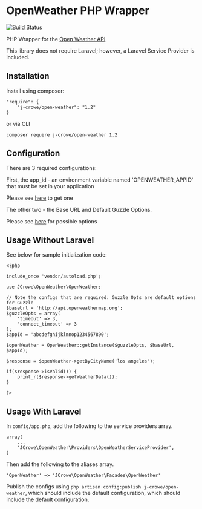 OpenWeather PHP Wrapper
=====

[![Build Status](https://travis-ci.org/jcrowe206/open-weather.svg?branch=master)](https://travis-ci.org/jcrowe206/open-weather)


PHP Wrapper for the [Open Weather API](http://openweathermap.org/current)

This library does not require Laravel; however, a Laravel Service Provider is included.

## Installation

Install using composer:
    
    "require": {
        "j-crowe/open-weather": "1.2"
    }
    
or via CLI   

    composer require j-crowe/open-weather 1.2
    
## Configuration

There are 3 required configurations:

First, the app_id - an environment variable named 'OPENWEATHER_APPID' that must be set in your application

Please see [here](http://openweathermap.org/appid) to get one

The other two - the Base URL and Default Guzzle Options.

Please see [here](http://docs.guzzlephp.org/en/5.3/clients.html#request-options) for possible options
    
## Usage Without Laravel

See below for sample initialization code:
    
    <?php
    
    include_once 'vendor/autoload.php';
    
    use JCrowe\OpenWeather\OpenWeather;

    // Note the configs that are required. Guzzle Opts are default options for Guzzle
    $baseUrl = 'http://api.openweathermap.org';
    $guzzleOpts = array(
        'timeout' => 3,
        'connect_timeout' => 3
    );
    $appId = 'abcdefghijklmnop1234567890';
    
    $openWeather = OpenWeather::getInstance($guzzleOpts, $baseUrl, $appId);
    
    $response = $openWeather->getByCityName('los angeles');
    
    if($response->isValid()) {
        print_r($response->getWeatherData());
    }

    ?>
    
## Usage With Laravel

In `config/app.php`, add the following to the service providers array.

    array(
        ...
        'JCrowe\OpenWeather\Providers\OpenWeatherServiceProvider',
    )

Then add the following to the aliases array.
    
    'OpenWeather' => 'JCrowe\OpenWeather\Facades\OpenWeather'

Publish the configs using `php artisan config:publish j-crowe/open-weather`, which should include the default configuration, which should include the default configuration.
